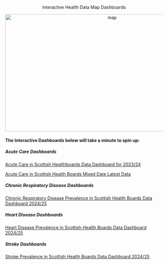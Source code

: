 <p align="center">Interactive Health Data Map Dashboards</p>

<p align="center">
  <img width="668" height="375" alt="map" src="https://github.com/user-attachments/assets/1603fb35-8773-489a-89b4-30564abfdef3" />
</p>

#### The Interactive Dashboards below will take a minute to spin up:

##### Acute Care Dashboards

[Acute Care in Scottish Healthboards Data Dashboard for 2023/24](https://health-map.onrender.com/)

[Acute Care in Scottish Health Boards Mixed Date Latest Data](https://latest-health.onrender.com/)

##### Chronic Respiratory Disease Dashboards

[Chronic Respiratory Disease Prevalence in Scottish Health Boards Data Dashboard 2024/25](https://respiratory-health.onrender.com/)

##### Heart Disease Dashboards

[Heart Disease Prevalence in Scottish Health Boards Data Dashboard 2024/25](https://heart-health-wdy8.onrender.com/)

##### Stroke Dashboards

[Stroke Prevalence in Scottish Health Boards Data Dashboard 2024/25](https://stroke-health.onrender.com/)
